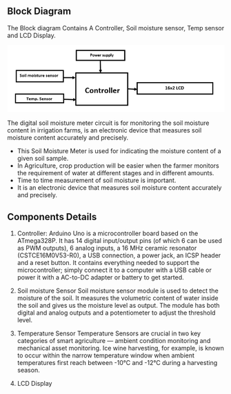## Block Diagram
   The Block diagram Contains A Controller, Soil moisture sensor, Temp sensor and LCD Display.
   
  
   ![Block Diagram](https://github.com/ShamaTorgal/M2-EmbSys/blob/main/CaseStudy/Simple_Embedded_System/Soil_moisture_meter.png)


The digital soil moisture meter circuit is for monitoring the soil moisture content in irrigation farms, is an electronic device that measures soil moisture content accurately and precisely.
*	This Soil Moisture Meter is used for indicating the moisture content of a given soil sample.
*	In Agriculture, crop production will be easier when the farmer monitors the requirement of water at different stages and in different amounts. 
*	Time to time measurement of soil moisture is important.
*	It is an electronic device that measures soil moisture content accurately and precisely.

## Components Details

1.	Controller: 
Arduino Uno is a microcontroller board based on the ATmega328P. It has 14 digital input/output pins (of which 6 can be used as PWM outputs), 6 analog inputs, a 16 MHz ceramic resonator (CSTCE16M0V53-R0), a USB connection, a power jack, an ICSP header and a reset button. It contains everything needed to support the microcontroller; simply connect it to a computer with a USB cable or power it with a AC-to-DC adapter or battery to get started.


2.	Soil moisture Sensor
Soil moisture sensor module is used to detect the moisture of the soil. It measures the volumetric content of water inside the soil and gives us the moisture level as output. The module has both digital and analog outputs and a potentiometer to adjust the threshold level.
3.	Temperature Sensor
Temperature Sensors are crucial in two key categories of smart agriculture — ambient condition monitoring and mechanical asset monitoring. Ice wine harvesting, for example, is known to occur within the narrow temperature window when ambient temperatures first reach between -10°C and -12°C during a harvesting season.
4.	LCD Display
